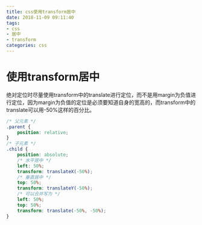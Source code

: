 ```yaml
---
title: css使用transform居中
date: 2018-11-09 09:11:40
tags: 
- css
- 居中
- transform
categories: css
---
```

# 使用transform居中

绝对定位时尽量使用transform中的translate进行定位，而不是用margin为负值进行定位，因为margin为负值的定位是必须要知道自身的宽高的，而transform中的translate可以用-50%这样的百分比。

```css
/* 父元素 */
.parent {
    position: relative;
}
/* 子元素 */
.child {
    position: absolute;
    /* 水平居中 */
    left: 50%;
    transform: translateX(-50%);
    /* 垂直居中 */
    top: 50%;
    transform: translateY(-50%);
    /* 可以合并写为 */
    left: 50%;
    top: 50%;
    transform: translate(-50%, -50%);
}
```